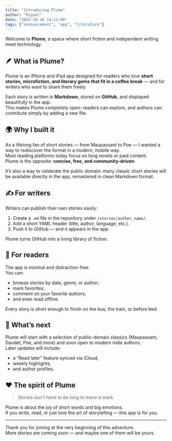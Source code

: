 ```yaml
---
title: "Introducing Plume"
author: "Miguel"
date: "2025-10-16 14:11:00"
tags: ["announcement", "app", "literature"]
---
```


Welcome to **Plume**, a space where short fiction and independent writing meet technology.

## 🪶 What is Plume?

Plume is an iPhone and iPad app designed for readers who love **short stories, microfiction, and literary gems that fit in a coffee break** — and for writers who want to share them freely.

Each story is written in **Markdown**, stored on **GitHub**, and displayed beautifully in the app.  
This makes Plume completely open: readers can explore, and authors can contribute simply by adding a new file.

## 🌍 Why I built it

As a lifelong fan of short stories — from Maupassant to Poe — I wanted a way to rediscover the format in a modern, mobile way.  
Most reading platforms today focus on long novels or paid content.  
Plume is the opposite: **concise, free, and community-driven**.

It’s also a way to celebrate the public domain: many classic short stories will be available directly in the app, remastered in clean Markdown format.

## ✍️ For writers

Writers can publish their own stories easily:
1. Create a `.md` file in the repository under `/stories/author_name/`.
2. Add a short YAML header (title, author, language, etc.).
3. Push it to GitHub — and it appears in the app.

Plume turns GitHub into a living library of fiction.

## 📱 For readers

The app is minimal and distraction-free.  
You can:
- browse stories by date, genre, or author;  
- mark favorites;  
- comment on your favorite authors;  
- and even read offline.  

Every story is short enough to finish on the bus, the train, or before bed.

## 🚀 What’s next

Plume will start with a selection of public-domain classics (Maupassant, Daudet, Poe, and more) and soon open to modern indie authors.  
Later updates will include:
- a “Read later” feature synced via iCloud,  
- weekly highlights,  
- and author profiles.

## ❤️ The spirit of Plume

> *Stories don’t have to be long to leave a mark.*

Plume is about the joy of short words and big emotions.  
If you write, read, or just love the art of storytelling — this app is for you.

---

Thank you for joining at the very beginning of this adventure.  
More stories are coming soon — and maybe one of them will be yours.
